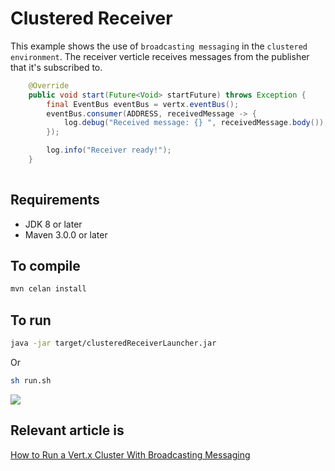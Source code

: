 # Clustered Receiver

This example shows the use of `broadcasting messaging` in the `clustered environment`. The receiver verticle receives messages from the publisher that it's subscribed to.

```java
    @Override
    public void start(Future<Void> startFuture) throws Exception {
        final EventBus eventBus = vertx.eventBus();
        eventBus.consumer(ADDRESS, receivedMessage -> {
            log.debug("Received message: {} ", receivedMessage.body());
        });

        log.info("Receiver ready!");
    }
    
```

## Requirements
* JDK 8 or later
* Maven 3.0.0 or later

## To compile
```bash
mvn celan install
```

## To run
```bash
java -jar target/clusteredReceiverLauncher.jar

```
Or

```bash
sh run.sh
```

![](images/receiver.png)

## Relevant article is
[How to Run a Vert.x Cluster With Broadcasting Messaging](https://medium.com/@hakdogan/how-to-run-a-vert-x-cluster-with-broadcasting-messaging-fc79ff113c9c)
